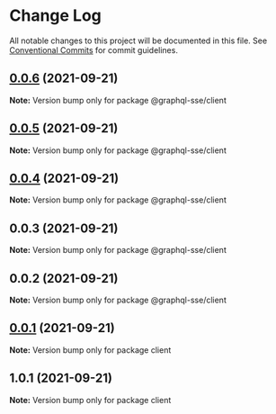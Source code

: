 # Change Log

All notable changes to this project will be documented in this file.
See [Conventional Commits](https://conventionalcommits.org) for commit guidelines.

## [0.0.6](https://github.com/faboulaws/graphql-sse/compare/@graphql-sse/client@0.0.5...@graphql-sse/client@0.0.6) (2021-09-21)

**Note:** Version bump only for package @graphql-sse/client





## [0.0.5](https://github.com/faboulaws/graphql-sse/compare/@graphql-sse/client@0.0.4...@graphql-sse/client@0.0.5) (2021-09-21)

**Note:** Version bump only for package @graphql-sse/client





## [0.0.4](https://github.com/faboulaws/graphql-sse/compare/@graphql-sse/client@0.0.3...@graphql-sse/client@0.0.4) (2021-09-21)

**Note:** Version bump only for package @graphql-sse/client





## 0.0.3 (2021-09-21)

**Note:** Version bump only for package @graphql-sse/client





## 0.0.2 (2021-09-21)

**Note:** Version bump only for package @graphql-sse/client





## [0.0.1](https://github.com/faboulaws/graphql-sse/compare/client@1.0.1...client@0.0.1) (2021-09-21)

**Note:** Version bump only for package client





## 1.0.1 (2021-09-21)

**Note:** Version bump only for package client
